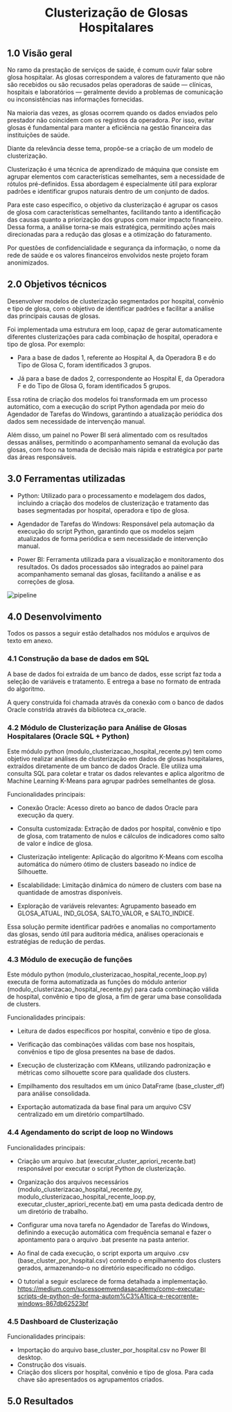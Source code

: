 
<h1 align="center">Clusterização de Glosas Hospitalares <br /> </h1>

## **1.0 Visão geral**

No ramo da prestação de serviços de saúde, é comum ouvir falar sobre glosa hospitalar. As glosas correspondem a valores de faturamento que não são recebidos ou são recusados pelas operadoras de saúde — clínicas, hospitais e laboratórios — geralmente devido a problemas de comunicação ou inconsistências nas informações fornecidas.

Na maioria das vezes, as glosas ocorrem quando os dados enviados pelo prestador não coincidem com os registros da operadora. Por isso, evitar glosas é fundamental para manter a eficiência na gestão financeira das instituições de saúde.

Diante da relevância desse tema, propõe-se a criação de um modelo de clusterização.

Clusterização é uma técnica de aprendizado de máquina que consiste em agrupar elementos com características semelhantes, sem a necessidade de rótulos pré-definidos. Essa abordagem é especialmente útil para explorar padrões e identificar grupos naturais dentro de um conjunto de dados.

Para este caso específico, o objetivo da clusterização é agrupar os casos de glosa com características semelhantes, facilitando tanto a identificação das causas quanto a priorização dos grupos com maior impacto financeiro. Dessa forma, a análise torna-se mais estratégica, permitindo ações mais direcionadas para a redução das glosas e a otimização do faturamento.

Por questões de confidencialidade e segurança da informação, o nome da rede de saúde e os valores financeiros envolvidos neste projeto foram anonimizados.

## **2.0 Objetivos técnicos**

Desenvolver modelos de clusterização segmentados por hospital, convênio e tipo de glosa, com o objetivo de identificar padrões e facilitar a análise das principais causas de glosas.

Foi implementada uma estrutura em loop, capaz de gerar automaticamente diferentes clusterizações para cada combinação de hospital, operadora e tipo de glosa.
Por exemplo:

- Para a base de dados 1, referente ao Hospital A, da Operadora B e do Tipo de Glosa C, foram identificados 3 grupos.

- Já para a base de dados 2, correspondente ao Hospital E, da Operadora F e do Tipo de Glosa G, foram identificados 5 grupos.

Essa rotina de criação dos modelos foi transformada em um processo automático, com a execução do script Python agendada por meio do Agendador de Tarefas do Windows, garantindo a atualização periódica dos dados sem necessidade de intervenção manual.

Além disso, um painel no Power BI será alimentado com os resultados dessas análises, permitindo o acompanhamento semanal da evolução das glosas, com foco na tomada de decisão mais rápida e estratégica por parte das áreas responsáveis.

## **3.0 Ferramentas utilizadas**

- Python: Utilizado para o processamento e modelagem dos dados, incluindo a criação dos modelos de clusterização e tratamento das bases segmentadas por hospital, operadora e tipo de glosa.

- Agendador de Tarefas do Windows: Responsável pela automação da execução do script Python, garantindo que os modelos sejam atualizados de forma periódica e sem necessidade de intervenção manual.

- Power BI: Ferramenta utilizada para a visualização e monitoramento dos resultados. Os dados processados são integrados ao painel para acompanhamento semanal das glosas, facilitando a análise e as correções de glosa.
  
![pipeline](https://github.com/user-attachments/assets/4ff29d87-8d82-4e6a-8567-2797690b8d82)

  
## **4.0 Desenvolvimento**

Todos os passos a seguir estão detalhados nos módulos e arquivos de texto em anexo. 

### **4.1 Construção da base de dados em SQL**

A base de dados foi extraída de um banco de dados, esse script faz toda a seleção de variáveis e tratamento. E entrega a base no formato de entrada do algoritmo. 

A query construída foi chamada através da conexão com o banco de dados Oracle constrída através da biblioteca cx_oracle.

### **4.2 Módulo de Clusterização para Análise de Glosas Hospitalares (Oracle SQL + Python)**


Este módulo python (modulo_clusterizacao_hospital_recente.py) tem como objetivo realizar análises de clusterização em dados de glosas hospitalares, extraídos diretamente de um banco de dados Oracle. Ele utiliza uma consulta SQL para coletar e tratar os dados relevantes e aplica algoritmo de Machine Learning K-Means para agrupar padrões semelhantes de glosa.

Funcionalidades principais:

- Conexão Oracle: Acesso direto ao banco de dados Oracle para execução da query.
  
- Consulta customizada: Extração de dados por hospital, convênio e tipo de glosa, com tratamento de nulos e cálculos de indicadores como salto de valor e índice de glosa.
  
- Clusterização inteligente: Aplicação do algoritmo K-Means com escolha automática do número ótimo de clusters baseado no índice de Silhouette.
  
- Escalabilidade: Limitação dinâmica do número de clusters com base na quantidade de amostras disponíveis.
  
- Exploração de variáveis relevantes: Agrupamento baseado em GLOSA_ATUAL, IND_GLOSA, SALTO_VALOR, e SALTO_INDICE.

Essa solução permite identificar padrões e anomalias no comportamento das glosas, sendo útil para auditoria médica, análises operacionais e estratégias de redução de perdas.

### **4.3 Módulo de execução de funções**

Este módulo python (modulo_clusterizacao_hospital_recente_loop.py) executa de forma automatizada as funções do módulo anterior (modulo_clusterizacao_hospital_recente.py) para cada combinação válida de hospital, convênio e tipo de glosa, a fim de gerar uma base consolidada de clusters.

Funcionalidades principais:

- Leitura de dados específicos por hospital, convênio e tipo de glosa.
  
- Verificação das combinações válidas com base nos hospitais, convênios e tipo de glosa presentes na base de dados. 
  
- Execução de clusterização com KMeans, utilizando padronização e métricas como silhouette score para qualidade dos clusters.
  
- Empilhamento dos resultados em um único DataFrame (base_cluster_df) para análise consolidada.
  
- Exportação automatizada da base final para um arquivo CSV centralizado em um diretório compartilhado.

### **4.4 Agendamento do script de loop no Windows**

Funcionalidades principais:

- Criação um arquivo .bat (executar_cluster_apriori_recente.bat) responsável por executar o script Python de clusterização.

- Organização dos arquivos necessários (modulo_clusterizacao_hospital_recente.py, modulo_clusterizacao_hospital_recente_loop.py, executar_cluster_apriori_recente.bat) em uma pasta dedicada dentro de um diretório de trabalho.

- Configurar uma nova tarefa no Agendador de Tarefas do Windows, definindo a execução automática com frequência semanal e fazer o apontamento para o arquivo .bat presente na pasta anterior. 

- Ao final de cada execução, o script exporta um arquivo .csv (base_cluster_por_hospital.csv) contendo o empilhamento dos clusters gerados, armazenando-o no diretório especificado no código.

- O tutorial a seguir esclarece de forma detalhada a implementação. https://medium.com/sucessoemvendasacademy/como-executar-scripts-de-python-de-forma-autom%C3%A1tica-e-recorrente-windows-867db62523bf

### **4.5 Dashboard de Clusterização**

Funcionalidades principais:

- Importação do arquivo base_cluster_por_hospital.csv no Power BI desktop.
- Construção dos visuais.
- Criação dos slicers por hospital, convênio e tipo de glosa. Para cada chave são apresentados os agrupamentos criados. 



## **5.0 Resultados**

